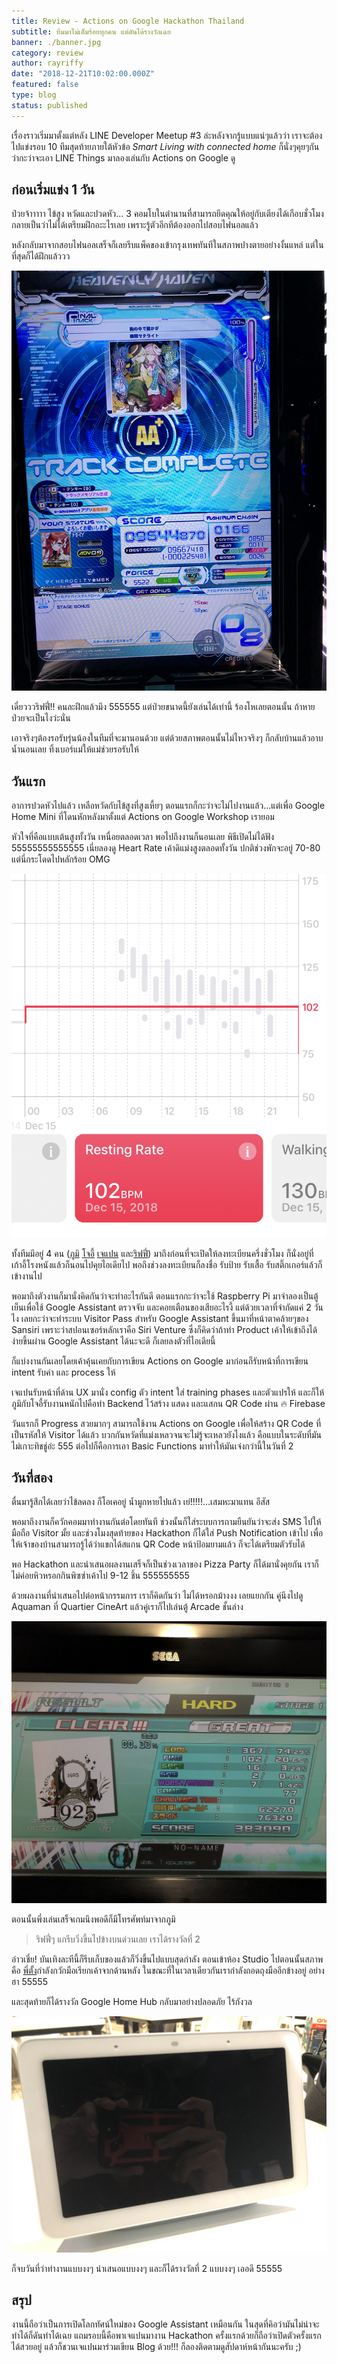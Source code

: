 ```yaml
---
title: Review - Actions on Google Hackathon Thailand
subtitle: ทีมมาไม่เต็มร้อยทุกคน แต่ดันได้รางวัลเฉย
banner: ./banner.jpg
category: review
author: rayriffy
date: "2018-12-21T10:02:00.000Z"
featured: false
type: blog
status: published
---
```


เรื่องราวเริ่มมาตั้งแต่หลัง LINE Developer Meetup #3 ล่ะหลังจากรู้แบบแน่ๆแล้วว่า เราจะต้องไปแข่งรอบ 10 ทีมสุดท้ายภายใต้หัวข้อ *Smart Living with connected home* ก็นั่งๆคุยๆกันว่ากะว่าจะเอา LINE Things มาลองเล่นกับ Actions on Google ดู

## ก่อนเริ่มแข่ง 1 วัน

ป่วยจ้าาาาา ไข้สูง หวัดและปวดหัว... 3 คอมโบในตำนานที่สามารถยึดคุณให้อยู่กับเตียงได้เกือบชั่วโมง กลายเป็นว่าไม่ได้เตรียมฝึกอะะไรเลย เพราะรู้ตัวอีกทีต้องออกไปสอบไฟนอลแล้ว

หลังกลับมาจากสอบไฟนอลเสร็จก็เลยรีบแพ็คของเข้ากรุงเทพทันทีในสภาพปางตายอย่างงั้นแหล่ แต่ในที่สุดก็ได้ฝึกแล้ววว

![SDVX](./IMG_0984.jpg)

เดี๋ยวววริฟฟี่!! คนละฝึกแล้วมึง 555555 แต่ป่วยขนาดนี้ยังเล่นได้เท่านี้ ร้องโหเลยตอนนั้น ถ้าหายป่วยจะเป็นไงว่ะนั่น

เอาจริงๆต้องรอรับรุ่นน้องในทีมที่จะมานอนด้วย แต่ด้วยสภาพตอนนั้นไม่ไหวจริงๆ ก็กลับบ้านแล้วอาบน้ำนอนเลย ทิ้งเบอร์แม่ให้แม่ช่วยรอรับให้

## วันแรก

อาการปวดหัวไปแล้ว เหลือหวัดกับไข้สูงที่สูงเหี้ยๆ ตอนแรกก็กะว่าจะไม่ไปงานแล้ว...แต่เพื่อ Google Home Mini ที่โดนหักหลังมาตั้งแต่ Actions on Google Workshop เรายอม

หัวใจที่คือแบบเต้นสูงทั้งวัน เหนื่อยตลอดเวลา พอไปถึงงานก็นอนเลย พิธีเปิดไม่ได้ฟัง 55555555555555 เนี่ยลองดู Heart Rate เค้าดิแม่งสูงตลอดทั้งวัน ปกติช่วงพักจะอยู่ 70-80 แต่นี่กระโดดไปหลักร้อย OMG

![Heart](./IMG_1043.png)

ทั้งทีมมีอยู่ 4 คน ([ภูมิ](https://www.facebook.com/phoomparin.mano) [โจอี้](https://www.facebook.com/wiput.pootong) [เจแปน](https://www.facebook.com/TheLoliconJPN) และ[ริฟฟี่](https://www.facebook.com/rayriffy)) มาถึงก่อนที่จะเปิดให้ลงทะเบียนครึ่งชั่วโมง ก็นั่งอยู่ที่เก้าอี้โรงหนังแล้วก็นอนไปคุยไอเดียไป พอถึงช่วงลงทะเบียนก็ลงชื่อ รับป้าย รับเสื้อ รับสติ๊กเกอร์แล้วก็เข้างานไป

พอมาถึงตัวงานก็มานั่งคิดกันว่าจะทำอะไรกันดี ตอนแรกกะว่าจะใช้ Raspberry Pi มาจำลองเป็นตู้เย็นเพื่อใช้ Google Assistant ตรวจจับ และคอยเตือนของเสียอะไรงี้ แต่ด้วยเวลาที่จำกัดแค่ 2 วันไง เลยกะว่าจะทำระบบ Visitor Pass สำหรับ Google Assistant ขึ้นมาที่หน้าตาคล้ายๆของ Sansiri เพราะว่าสปอนเซอร์หลักเราคือ Siri Venture ซึ่งก็คิดว่าถ้าทำ Product เค้าให้เข้าถึงได้ง่ายขึ้นผ่าน Google Assistant ได้นะจะดี ก็เลยลงตัวที่ไอเดียนี้

ก็แบ่งงานกันเลยโดยเค้าคุ้นเคยกับการเขียน Actions on Google มาก่อนก็รับหน้าที่การเขียน intent รับค่า และ process ให้

เจแปนรับหน้าที่ด้าน UX มานั่ง config ตัว intent ใส่ training phases และตัวแปรให้ และก็ให้ภูมิกับโจอี้รับงานหนักไปคือทำ Backend ไว้สร้าง แสดง และแสกน QR Code ผ่าน 🔥 Firebase

วันแรกก็ Progress สวยมากๆ สามารถใช้งาน Actions on Google เพื่อให้สร้าง QR Code ที่เป็นรหัสให้ Visitor ได้แล้ว บวกกันหวัดที่แม่งเหลวจนจะไม่รู้จะเหลวยังไงแล้ว คือแบบในระดับที่มันไม่เกาะทิชชู่อ่ะ 555 ต่อไปก็คือการเอา Basic Functions มาทำให้มันเจ๋งกว่านี้ในวันที่ 2

## วันที่สอง

ตื่นมารู้สึกได้เลยว่าไข้ลดลง ก็โอเคอยู่ น้ำมูกหายไปแล้ว เย่!!!!!...เสมหะมาแทน อีสัส

พอมาถึงงานก็ควักคอมมาทำงานกันต่อโดยทันที ช่วงนั้นก็ใส่ระบบการถามยืนยันว่าจะส่ง SMS ไปให้มือถือ Visitor มั้ย และช่วงโมงสุดท้ายของ Hackathon ก็ได้ใส่ Push Notification เข้าไป เพื่อให้เจ้าของบ้านสามารถรู้ได้ว่าแขกได้สแกน QR Code หน้าป้อมยามแล้ว ก็จะได้เตรียมตัวรับได้

พอ Hackathon และนำเสนอผลงานเสร็จก็เป็นช่วงเวลาของ Pizza Party ก็ได้มานั่งคุยกัน เราก็ไม่ค่อยหิวหรอกกินพิซซ่าเค้าไป 9-12 ชิ้น 555555555

ด้วยผลงานที่นำเสนอไปต่อหน้ากรรมการ เราก็คิดกันว่า ไม่ได้หรอกม้างงง เลยแยกกัน คู่นึงไปดู Aquaman ที่ Quartier CineArt แล้วคู่เราก็ไปเล่นตู้ Arcade ชั้นล่าง

![Project Diva Arcade](./IMG_0995.jpg)

ตอนนั้นพึ่งเล่นเสร็จเกมนึงพอดีก็มีโทรศัพท์มาจากภูมิ

> ริฟฟี่ๆ แกรีบวิ่งขึ้นไปข้างบนด่วนเลย เราได้รางวัลที่ 2

อ่าวเชี่ย! บันเทิงละทีนี้ก็รีบเก็บของแล้วก็วิ่งขึ้นไปแบบสุดกำลัง ตอนเข้าห้อง Studio ไปตอนนั้นสภาพคือ [พี่ตั้ง](https://www.facebook.com/thangman22)กำลังกวักมือเรียกเค้าจากด้านหลัง ในขณะที่ในเวลาเดียวกันเรากำลังถอดถุงมืออีกข้างอยู่ อย่างฮา 55555

และสุดท้ายก็ได้รางวัล Google Home Hub กลับมาอย่างปลอดภัย ไร้กังวล

![Google Home Hub](./IMG_1002.jpg)

ก็จบวันที่ว่าทำงานแบบงงๆ นำเสนอแบบงงๆ และก็ได้รางวัลที่ 2 แบบงงๆ เออดี 55555

## สรุป

งานนี้ถือว่าเป็นการเปิดโลกทัศน์ใหม่ของ Google Assistant เหมือนกัน ในสุดที่คิอว่ามันไม่น่าจะทำได้ก็ดันทำได้เฉย แถมรอบนี้คือพาเจแปนมางาน Hackathon ครั้งแรกด้วยก็ถือว่าเปิดตัวครั้งแรกได้สวยอยู่ แล้วก็ชวนเจแปนมาร่วมเขียน Blog ด้วย!!! ก็ลองติดตามดูสัปดาห์หน้ากันนะครับ ;)